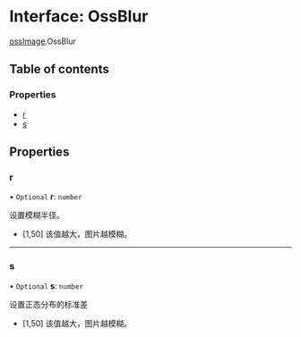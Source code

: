 # Interface: OssBlur

[ossImage](../wiki/ossImage).OssBlur

## Table of contents

### Properties

- [r](../wiki/ossImage.OssBlur#r)
- [s](../wiki/ossImage.OssBlur#s)

## Properties

### r

• `Optional` **r**: `number`

设置模糊半径。
- [1,50] 该值越大，图片越模糊。

___

### s

• `Optional` **s**: `number`

设置正态分布的标准差
- [1,50] 该值越大，图片越模糊。
